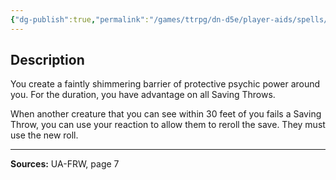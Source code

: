 ```yaml
---
{"dg-publish":true,"permalink":"/games/ttrpg/dn-d5e/player-aids/spells/level-5/intellect-fortress/","tags":["TTRPG/DND/5e","verbal","somatic","concentration","Spell"],"noteIcon":""}
---
```



## Description
You create a faintly shimmering barrier of protective psychic power around you.
For the duration, you have advantage on all Saving Throws.

When another creature that you can see within 30 feet of you fails a Saving Throw, you can use your reaction to allow them to reroll the save.
They must use the new roll.

---

**Sources:** UA-FRW, page 7
